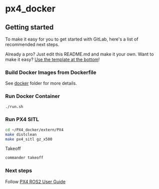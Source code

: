 # px4_docker



## Getting started

To make it easy for you to get started with GitLab, here's a list of recommended next steps.

Already a pro? Just edit this README.md and make it your own. Want to make it easy? [Use the template at the bottom](#editing-this-readme)!

### Build Docker Images from Dockerfile

See [docker](./docker) folder for more details.

### Run Docker Container

```bash
./run.sh
```

### Run PX4 SITL

```bash
cd ~/PX4_docker/extern/PX4
make distclean
make px4_sitl gz_x500
```

Takeoff
```bash
commander takeoff
```

### Next steps

Follow [PX4 ROS2 User Guide](https://docs.px4.io/main/en/ros/ros2_comm.html)